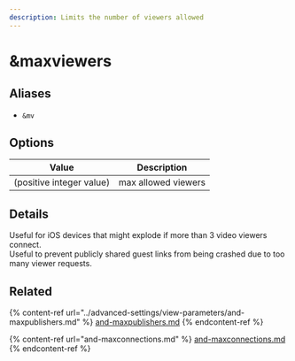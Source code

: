```yaml
---
description: Limits the number of viewers allowed
---
```


# \&maxviewers

## Aliases

* `&mv`

## Options

| Value                    | Description         |
| ------------------------ | ------------------- |
| (positive integer value) | max allowed viewers |

## Details

Useful for iOS devices that might explode if more than 3 video viewers connect.\
Useful to prevent publicly shared guest links from being crashed due to too many viewer requests.

## Related

{% content-ref url="../advanced-settings/view-parameters/and-maxpublishers.md" %}
[and-maxpublishers.md](../advanced-settings/view-parameters/and-maxpublishers.md)
{% endcontent-ref %}

{% content-ref url="and-maxconnections.md" %}
[and-maxconnections.md](and-maxconnections.md)
{% endcontent-ref %}
